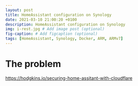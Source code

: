 ```yaml
---
layout: post
title: HomeAssistant configuration on Synology
date: 2021-03-10 21:00:20 +0100
description: HomeAssistant configuration on Synology
img: i-rest.jpg # Add image post (optional)
fig-caption: # Add figcaption (optional)
tags: [HomeAssistant, Synology, Docker, ARM, ARMv7]
---
```


# The problem


https://hodgkins.io/securing-home-assitant-with-cloudflare